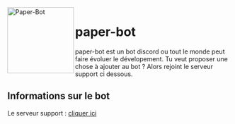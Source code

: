 <img align=left src="https://i.imgur.com/UZLwBM4.png" width="150" alt="Paper-Bot" />

# paper-bot
paper-bot est un bot discord ou tout le monde peut faire évoluer le dévelopement. Tu veut proposer une chose à ajouter au bot ?
Alors rejoint le serveur support ci dessous.


## Informations sur le bot
Le serveur support : [cliquer ici](https://youtu.be/dQw4w9WgXcQ)
